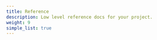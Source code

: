 ```yaml
---
title: Reference
description: Low level reference docs for your project.
weight: 9
simple_list: true
---
```

